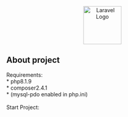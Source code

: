 <p align="center"><a href="https://nodejs.org/" target="_blank"><img src="https://github.com/Leandrodasilvahuber/send-posts-backend/assets/45015902/d9a98fac-36bc-48aa-9d74-ff0a9f1fc5e9" width="100" alt="Laravel Logo"></a></p>

## About project
Requirements: 
    <br>
    * php8.1.9
    <br>
    * composer2.4.1 
    <br>
    * (mysql-pdo enabled in php.ini)
    <br>
    <br>
Start Project: <br>
